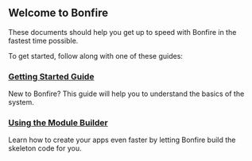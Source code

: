 ## Welcome to Bonfire

These documents should help you get up to speed with Bonfire in the fastest time possible.

To get started, follow along with one of these guides:

### [Getting Started Guide](docs/bonfire/getting_started_with_bonfire)

New to Bonfire? This guide will help you to understand the basics of the system.

### [Using the Module Builder](docs/builder)

Learn how to create your apps even faster by letting Bonfire build the skeleton code for  you.